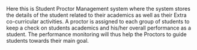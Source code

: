 

Here this is Student Proctor Management system where the system stores the details of the student related to their academics as well as their Extra co-curricular activities. A proctor is assigned to each group of students to keep a check on students academics and his/her overall performance as a student. The performance monitoring will thus help the Proctors to guide students towards their main goal.

